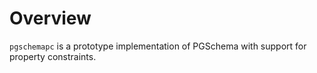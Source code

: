 # Overview

`pgschemapc` is a prototype implementation of PGSchema with support for property constraints.